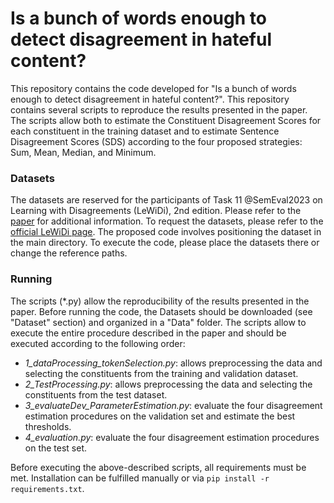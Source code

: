# Is a bunch of words enough to detect disagreement in hateful content?

This repository contains the code developed for "Is a bunch of words enough to detect disagreement in hateful content?". 
This repository contains several scripts to reproduce the results presented in the paper. 
The scripts allow both to estimate the Constituent Disagreement Scores for each constituent in the training dataset and to estimate Sentence Disagreement Scores (SDS) according to the four proposed strategies: Sum, Mean, Median, and Minimum. 

### Datasets
The datasets are reserved for the participants of Task 11 @SemEval2023 on Learning with Disagreements (LeWiDi), 2nd edition. Please refer to the [paper](https://aclanthology.org/2023.semeval-1.314/) for additional information.
To request the datasets, please refer to the [official LeWiDi page](https://le-wi-di.github.io/).
The proposed code involves positioning the dataset in the main directory. To execute the code, please place the datasets there or change the reference paths.

### Running
The scripts (*.py) allow the reproducibility of the results presented in the paper.
Before running the code, the Datasets should be downloaded (see "Dataset" section) and organized in a "Data" folder.
The scripts allow to execute the entire procedure described in the paper and should be executed according to the following order:
- *1_dataProcessing_tokenSelection.py*: allows preprocessing the data and selecting the constituents from the training and validation dataset.
- *2_TestProcessing.py*: allows preprocessing the data and selecting the constituents from the test dataset.
- *3_evaluateDev_ParameterEstimation.py*: evaluate the four disagreement estimation procedures on the validation set and estimate the best thresholds.
- *4_evaluation.py*: evaluate the four disagreement estimation procedures on the test set.
  
Before executing the above-described scripts, all requirements must be met. Installation can be fulfilled manually or via `pip install -r requirements.txt`.

